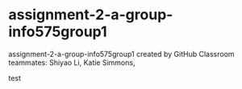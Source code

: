 # assignment-2-a-group-info575group1
assignment-2-a-group-info575group1 created by GitHub Classroom
teammates: Shiyao Li, Katie Simmons, 

test
